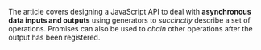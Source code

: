 The article covers designing a JavaScript API to deal with **asynchronous data inputs and outputs** using generators to _succinctly_ describe a set of operations. Promises can also be used to *chain* other operations after the output has been registered.
